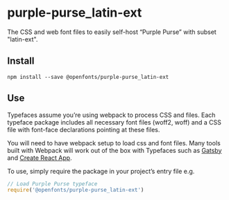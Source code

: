 
# purple-purse_latin-ext

The CSS and web font files to easily self-host “Purple Purse” with subset "latin-ext".

## Install

`npm install --save @openfonts/purple-purse_latin-ext`

## Use

Typefaces assume you’re using webpack to process CSS and files. Each typeface
package includes all necessary font files (woff2, woff) and a CSS file with
font-face declarations pointing at these files.

You will need to have webpack setup to load css and font files. Many tools built
with Webpack will work out of the box with Typefaces such as [Gatsby](https://github.com/gatsbyjs/gatsby)
and [Create React App](https://github.com/facebookincubator/create-react-app).

To use, simply require the package in your project’s entry file e.g.

```javascript
// Load Purple Purse typeface
require('@openfonts/purple-purse_latin-ext')
```
